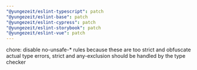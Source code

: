```yaml
---
"@yungezeit/eslint-typescript": patch
"@yungezeit/eslint-base": patch
"@yungezeit/eslint-cypress": patch
"@yungezeit/eslint-storybook": patch
"@yungezeit/eslint-vue": patch
---
```


chore: disable no-unsafe-\* rules because these are too strict and obfuscate actual type errors, strict and any-exclusion should be handled by the type checker
